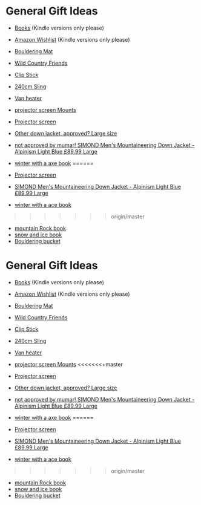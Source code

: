 # General Gift Ideas

- [Books](https://github.com/TerryLansdown/lists/blob/master/books-to-get.md) (Kindle versions only please)

- [Amazon Wishlist](https://www.amazon.co.uk/hz/wishlist/ls/YEMNIYY7ALL8?ref_=wl_share) (Kindle versions only please)
- [Bouldering Mat](https://alpkit.com/products/mujo-bouldering-mat)
- [Wild Country Friends](https://rockrun.com/products/wild-country-friend-1-2-3-set)
- [Clip Stick](https://www.tiso.com/eamga2ti0296/beta-climbing-betastick-evo-s-unisex-no-colour-eamga2ti0296/00126294/?utm_source=organic_shopping&utm_medium=organic&utm_campaign=shopping_feed&gclid=EAIaIQobChMIlrm3xtOSgAMVV9PtCh0KsA9dEAQYASABEgIHlPD_BwE)
- [240cm Sling](https://www.needlesports.com/Catalogue/Climbing/Rock-Trad-Climbing/Slings-Extenders/Mammut-Contact-8mm-Dyneema-Sling)
- [Van heater](https://vwcaliforniaclub.com/shop/product/outdoor-revolution-electric-eco-oscillation-heater)
- [projector screen Mounts](https://vwcaliforniaclub.com/shop/product/vw-t5-t6-t6-1-campervan-projector-screen-fitting-kit-works-with-swivel-seats)
- [Projector screen](https://www.amazon.co.uk/gp/product/B01N7Z1MWQ?ie=UTF8&linkCode=sl1&tag=californiat0a-21&linkId=2bd45f7bfb949eaf4b54ac2a31ba0250&language=en_GB&ref_=as_li_ss_tl&th=1) 
- [Other down jacket, approved? Large size](https://www.cotswoldoutdoor.com/p/mountain-equipment-mens-earthrise-hooded-jacket-B12ABB0205.html?colour=124&utm_source=google&utm_medium=cpc&utm_campaign=CWO-UK-PERF-ONG-PLA-NB-GOOGLE-PMAX2&gad_source=4&gclid=EAIaIQobChMI3aDLjuaFgwMV45RQBh3fUw4fEAsYAyABEgIhD_D_BwE)
- [not approved by mumar! SIMOND Men's Mountaineering Down Jacket - Alpinism Light Blue £89.99 Large](https://www.decathlon.co.uk/p/men-s-mountaineering-down-jacket-mountaineering-light-grey/_/R-p-334331?mc=8649005)
- [winter with a axe book](https://www.needlesports.com/Catalogue/Books-Media/Guidebooks/Scotland/Scotlands-Winter-Mountains-with-One-Axe)
======
- [Projector screen](https://www.amazon.co.uk/gp/product/B01N7Z1MWQ?ie=UTF8&linkCode=sl1&tag=californiat0a-21&linkId=2bd45f7bfb949eaf4b54ac2a31ba0250&language=en_GB&ref_=as_li_ss_tl&th=1)
- [SIMOND Men's Mountaineering Down Jacket - Alpinism Light Blue £89.99 Large](https://www.decathlon.co.uk/p/men-s-mountaineering-down-jacket-mountaineering-light-grey/_/R-p-334331?mc=8649005)
- [winter with a ace book](https://www.needlesports.com/Catalogue/Books-Media/Guidebooks/Scotland/Scotlands-Winter-Mountains-with-One-Axe)
>>>>>>> origin/master
- [mountain Rock book](https://www.needlesports.com/Catalogue/Books-Media/Guidebooks/Scotland/Mountain-Rock-COR-G008)
- [snow and ice book](https://www.needlesports.com/Catalogue/Books-Media/Guidebooks/Scotland/Snow-Ice-COR-CG011)
- [Bouldering bucket](https://www.decathlon.co.uk/p/boulder-chalk-bag-bigblocker-stopchalk-size-xxl-grey/_/R-p-194763?mc=8495291)
# General Gift Ideas

- [Books](https://github.com/TerryLansdown/lists/blob/master/books-to-get.md) (Kindle versions only please)

- [Amazon Wishlist](https://www.amazon.co.uk/hz/wishlist/ls/YEMNIYY7ALL8?ref_=wl_share) (Kindle versions only please)
- [Bouldering Mat](https://alpkit.com/products/mujo-bouldering-mat)
- [Wild Country Friends](https://rockrun.com/products/wild-country-friend-1-2-3-set)
- [Clip Stick](https://www.tiso.com/eamga2ti0296/beta-climbing-betastick-evo-s-unisex-no-colour-eamga2ti0296/00126294/?utm_source=organic_shopping&utm_medium=organic&utm_campaign=shopping_feed&gclid=EAIaIQobChMIlrm3xtOSgAMVV9PtCh0KsA9dEAQYASABEgIHlPD_BwE)
- [240cm Sling](https://www.needlesports.com/Catalogue/Climbing/Rock-Trad-Climbing/Slings-Extenders/Mammut-Contact-8mm-Dyneema-Sling)
- [Van heater](https://vwcaliforniaclub.com/shop/product/outdoor-revolution-electric-eco-oscillation-heater)
- [projector screen Mounts](https://vwcaliforniaclub.com/shop/product/vw-t5-t6-t6-1-campervan-projector-screen-fitting-kit-works-with-swivel-seats)
<<<<<<<+master
- [Projector screen](https://www.amazon.co.uk/gp/product/B01N7Z1MWQ?ie=UTF8&linkCode=sl1&tag=californiat0a-21&linkId=2bd45f7bfb949eaf4b54ac2a31ba0250&language=en_GB&ref_=as_li_ss_tl&th=1) 
- [Other down jacket, approved? Large size](https://www.cotswoldoutdoor.com/p/mountain-equipment-mens-earthrise-hooded-jacket-B12ABB0205.html?colour=124&utm_source=google&utm_medium=cpc&utm_campaign=CWO-UK-PERF-ONG-PLA-NB-GOOGLE-PMAX2&gad_source=4&gclid=EAIaIQobChMI3aDLjuaFgwMV45RQBh3fUw4fEAsYAyABEgIhD_D_BwE)
- [not approved by mumar! SIMOND Men's Mountaineering Down Jacket - Alpinism Light Blue £89.99 Large](https://www.decathlon.co.uk/p/men-s-mountaineering-down-jacket-mountaineering-light-grey/_/R-p-334331?mc=8649005)
- [winter with a axe book](https://www.needlesports.com/Catalogue/Books-Media/Guidebooks/Scotland/Scotlands-Winter-Mountains-with-One-Axe)
======
- [Projector screen](https://www.amazon.co.uk/gp/product/B01N7Z1MWQ?ie=UTF8&linkCode=sl1&tag=californiat0a-21&linkId=2bd45f7bfb949eaf4b54ac2a31ba0250&language=en_GB&ref_=as_li_ss_tl&th=1)
- [SIMOND Men's Mountaineering Down Jacket - Alpinism Light Blue £89.99 Large](https://www.decathlon.co.uk/p/men-s-mountaineering-down-jacket-mountaineering-light-grey/_/R-p-334331?mc=8649005)
- [winter with a ace book](https://www.needlesports.com/Catalogue/Books-Media/Guidebooks/Scotland/Scotlands-Winter-Mountains-with-One-Axe)
>>>>>>> origin/master
- [mountain Rock book](https://www.needlesports.com/Catalogue/Books-Media/Guidebooks/Scotland/Mountain-Rock-COR-G008)
- [snow and ice book](https://www.needlesports.com/Catalogue/Books-Media/Guidebooks/Scotland/Snow-Ice-COR-CG011)
- [Bouldering bucket](https://www.decathlon.co.uk/p/boulder-chalk-bag-bigblocker-stopchalk-size-xxl-grey/_/R-p-194763?mc=8495291)
